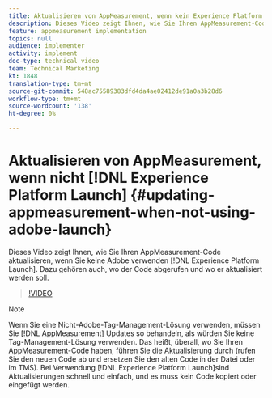 ```yaml
---
title: Aktualisieren von AppMeasurement, wenn kein Experience Platform Launch verwendet wird
description: Dieses Video zeigt Ihnen, wie Sie Ihren AppMeasurement-Code aktualisieren, wenn Sie Experience Platform Launch nicht verwenden. Dazu gehören auch, wo der Code abgerufen und wo er aktualisiert werden soll.
feature: appmeasurement implementation
topics: null
audience: implementer
activity: implement
doc-type: technical video
team: Technical Marketing
kt: 1848
translation-type: tm+mt
source-git-commit: 548ac75589383dfd4da4ae02412de91a0a3b28d6
workflow-type: tm+mt
source-wordcount: '138'
ht-degree: 0%

---
```



# Aktualisieren von AppMeasurement, wenn nicht [!DNL Experience Platform Launch] {#updating-appmeasurement-when-not-using-adobe-launch}

Dieses Video zeigt Ihnen, wie Sie Ihren AppMeasurement-Code aktualisieren, wenn Sie keine Adobe verwenden [!DNL Experience Platform Launch]. Dazu gehören auch, wo der Code abgerufen und wo er aktualisiert werden soll.

>[!VIDEO](https://video.tv.adobe.com/v/25913/?quality=12)

>[!NOTE]
>
>Wenn Sie eine Nicht-Adobe-Tag-Management-Lösung verwenden, müssen Sie [!DNL AppMeasurement] Updates so behandeln, als würden Sie keine Tag-Management-Lösung verwenden. Das heißt, überall, wo Sie Ihren AppMeasurement-Code haben, führen Sie die Aktualisierung durch (rufen Sie den neuen Code ab und ersetzen Sie den alten Code in der Datei oder im TMS). Bei Verwendung [!DNL Experience Platform Launch]sind Aktualisierungen schnell und einfach, und es muss kein Code kopiert oder eingefügt werden.
